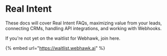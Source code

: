 # Real Intent

These docs will cover Real Intent FAQs, maximizing value from your leads, connecting CRMs, handling API integrations, and working with Webhooks.&#x20;

If you're not yet on the waitlist for Webhawk, join here.

{% embed url="https://waitlist.webhawk.ai" %}

